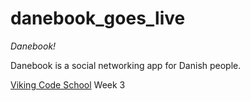 danebook_goes_live
==================

*Danebook!*

Danebook is a social networking app for Danish people.

[Viking Code School](http://vikingcodeschool.com) Week 3
